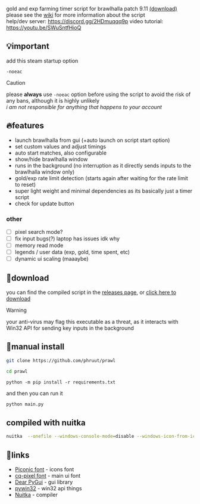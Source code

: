 gold and exp farming timer script for brawlhalla patch 9.11 [(download)](https://github.com/phruut/prawl/releases/latest)\
please see the [wiki](https://github.com/phruut/prawl/wiki) for more information about the script\
help/dev server: https://discord.gg/2HDmuqqq9p
video tutorial: https://youtu.be/SWuSntfHioQ

## 💡important
add this steam startup option
```
-noeac
```
> [!caution]
> please **always** use `-noeac` option before using the script to avoid the risk of any bans, although it is highly unlikely\
> _i am not responsible for anything that happens to your account_

## 🔥features
- launch brawlhalla from gui (+auto launch on script start option)
- set custom values and adjust timings
- auto start matches, also configurable
- show/hide brawlhalla window
- runs in the background (no interruption as it directly sends inputs to the brawlhalla window only)
- gold/exp rate limit detection (starts again after waiting for the rate limit to reset)
- super light weight and minimal dependencies as its basically just a timer script
- check for update button

### other
- [ ] pixel search mode?
- [ ] fix input bugs(?) laptop has issues idk why
- [ ] memory read mode
- [ ] legends / user data (exp, gold, time spent, etc)
- [ ] dynamic ui scaling (maaaybe)

## 🔎download
you can find the compiled script in the [releases page](https://github.com/phruut/prawl/releases), or [click here to download](https://github.com/phruut/prawl/releases/download/241209/farm_1209.exe)
> [!warning]
> your anti-virus may flag this executable as a threat, as it interacts with Win32 API for sending key inputs in the background

## 🚀manual install
```bash
git clone https://github.com/phruut/prawl
```
```bash
cd prawl
```
```Pip Requirements
python -m pip install -r requirements.txt
```
and then you can run it
```bash
python main.py
```

## compiled with nuitka
```bash
nuitka  --onefile --windows-console-mode=disable --windows-icon-from-ico=icon.ico farm.py
```

## 🔗links
- [Piconic font](https://www.pentacom.jp/pentacom/bitfontmaker2/gallery/?id=9261) - icons font
- [cq-pixel font](https://github.com/cpuQ) -  main ui font
- [Dear PyGui](https://github.com/hoffstadt/DearPyGui) - gui library
- [pywin32](https://github.com/mhammond/pywin32) - win32 api things
- [Nuitka](https://github.com/Nuitka/Nuitka) - compiler
